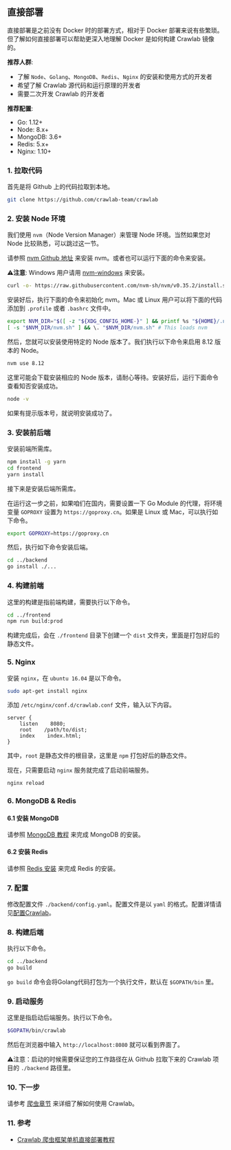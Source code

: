 ## 直接部署

直接部署是之前没有 Docker 时的部署方式，相对于 Docker 部署来说有些繁琐。但了解如何直接部署可以帮助更深入地理解 Docker 是如何构建 Crawlab 镜像的。

**推荐人群**: 

- 了解 `Node`、`Golang`、`MongoDB`、`Redis`、`Nginx` 的安装和使用方式的开发者
- 希望了解 Crawlab 源代码和运行原理的开发者
- 需要二次开发 Crawlab 的开发者

**推荐配置**:

- Go: 1.12+
- Node: 8.x+
- MongoDB: 3.6+
- Redis: 5.x+
- Nginx: 1.10+

### 1. 拉取代码

首先是将 Github 上的代码拉取到本地。

```bash
git clone https://github.com/crawlab-team/crawlab
```

### 2. 安装 Node 环境 

我们使用 `nvm`（Node Version Manager）来管理 Node 环境。当然如果您对 Node 比较熟悉，可以跳过这一节。

请参照 [nvm Github 地址](https://github.com/nvm-sh/nvm) 来安装 nvm。或者也可以运行下面的命令来安装。

⚠️**注意**: Windows 用户请用 [nvm-windows](https://github.com/coreybutler/nvm-windows) 来安装。

```bash
curl -o- https://raw.githubusercontent.com/nvm-sh/nvm/v0.35.2/install.sh | bash
```

安装好后，执行下面的命令来初始化 nvm。Mac 或 Linux 用户可以将下面的代码添加到 `.profile` 或者 `.bashrc` 文件中。

```bash
export NVM_DIR="$([ -z "${XDG_CONFIG_HOME-}" ] && printf %s "${HOME}/.nvm" || printf %s "${XDG_CONFIG_HOME}/nvm")"
[ -s "$NVM_DIR/nvm.sh" ] && \. "$NVM_DIR/nvm.sh" # This loads nvm
```

然后，您就可以安装使用特定的 Node 版本了。我们执行以下命令来启用 8.12 版本的 Node。

```bash
nvm use 8.12
```

这里可能会下载安装相应的 Node 版本，请耐心等待。安装好后，运行下面命令查看知否安装成功。

```bash
node -v
```

如果有提示版本号，就说明安装成功了。

### 3. 安装前后端

安装前端所需库。

```bash
npm install -g yarn
cd frontend
yarn install
```

接下来是安装后端所需库。

在运行这一步之前，如果咱们在国内，需要设置一下 Go Module 的代理，将环境变量 `GOPROXY` 设置为 `https://goproxy.cn`。如果是 Linux 或 Mac，可以执行如下命令。

```bash
export GOPROXY=https://goproxy.cn
```

然后，执行如下命令安装后端。

```bash
cd ../backend
go install ./...
```

### 4. 构建前端

这里的构建是指前端构建，需要执行以下命令。

```bash
cd ../frontend
npm run build:prod
```

构建完成后，会在 `./frontend` 目录下创建一个 `dist` 文件夹，里面是打包好后的静态文件。

### 5. Nginx

安装 `nginx`，在 `ubuntu 16.04` 是以下命令。

```bash
sudo apt-get install nginx
```

添加 `/etc/nginx/conf.d/crawlab.conf` 文件，输入以下内容。

```
server {
    listen    8080;
    root    /path/to/dist;
    index    index.html;
}
```

其中，`root` 是静态文件的根目录，这里是 `npm` 打包好后的静态文件。

现在，只需要启动 `nginx` 服务就完成了启动前端服务。

```bash
nginx reload
```

### 6. MongoDB & Redis

#### 6.1 安装 MongoDB

请参照 [MongoDB 教程](https://www.runoob.com/mongodb/mongodb-tutorial.html) 来完成 MongoDB 的安装。

#### 6.2 安装 Redis

请参照 [Redis 安装](https://www.runoob.com/redis/redis-install.html) 来完成 Redis 的安装。

### 7. 配置

修改配置文件 `./backend/config.yaml`。配置文件是以 `yaml` 的格式。配置详情请见[配置Crawlab](../Config/README.md)。

### 8. 构建后端

执行以下命令。

```bash
cd ../backend
go build
```

`go build` 命令会将Golang代码打包为一个执行文件，默认在 `$GOPATH/bin` 里。

### 9. 启动服务

这里是指启动后端服务。执行以下命令。

```bash
$GOPATH/bin/crawlab
```

然后在浏览器中输入 `http://localhost:8080` 就可以看到界面了。

⚠️注意：启动的时候需要保证您的工作路径在从 Github 拉取下来的 Crawlab 项目的 `./backend` 路径里。

### 10. 下一步

请参考 [爬虫章节](../Spider/README.md) 来详细了解如何使用 Crawlab。

### 11. 参考

- [Crawlab 爬虫框架单机直接部署教程](http://sunsunsir.cn/detail/9)
